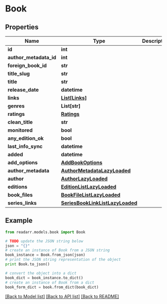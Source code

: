 # Book


## Properties
Name | Type | Description | Notes
------------ | ------------- | ------------- | -------------
**id** | **int** |  | [optional] 
**author_metadata_id** | **int** |  | [optional] 
**foreign_book_id** | **str** |  | [optional] 
**title_slug** | **str** |  | [optional] 
**title** | **str** |  | [optional] 
**release_date** | **datetime** |  | [optional] 
**links** | [**List[Links]**](Links.md) |  | [optional] 
**genres** | **List[str]** |  | [optional] 
**ratings** | [**Ratings**](Ratings.md) |  | [optional] 
**clean_title** | **str** |  | [optional] 
**monitored** | **bool** |  | [optional] 
**any_edition_ok** | **bool** |  | [optional] 
**last_info_sync** | **datetime** |  | [optional] 
**added** | **datetime** |  | [optional] 
**add_options** | [**AddBookOptions**](AddBookOptions.md) |  | [optional] 
**author_metadata** | [**AuthorMetadataLazyLoaded**](AuthorMetadataLazyLoaded.md) |  | [optional] 
**author** | [**AuthorLazyLoaded**](AuthorLazyLoaded.md) |  | [optional] 
**editions** | [**EditionListLazyLoaded**](EditionListLazyLoaded.md) |  | [optional] 
**book_files** | [**BookFileListLazyLoaded**](BookFileListLazyLoaded.md) |  | [optional] 
**series_links** | [**SeriesBookLinkListLazyLoaded**](SeriesBookLinkListLazyLoaded.md) |  | [optional] 

## Example

```python
from readarr.models.book import Book

# TODO update the JSON string below
json = "{}"
# create an instance of Book from a JSON string
book_instance = Book.from_json(json)
# print the JSON string representation of the object
print Book.to_json()

# convert the object into a dict
book_dict = book_instance.to_dict()
# create an instance of Book from a dict
book_form_dict = book.from_dict(book_dict)
```
[[Back to Model list]](../README.md#documentation-for-models) [[Back to API list]](../README.md#documentation-for-api-endpoints) [[Back to README]](../README.md)


